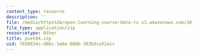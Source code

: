 ```yaml
---
content_type: resource
description: ''
file: /media/https%3A/open-learning-course-data-rc.s3.amazonaws.com/10-37-chemical-and-biological-reaction-engineering-spring-2007/7650834cd8bc1e6e808b383bdca52acc_pset04.zip
file_type: application/zip
resourcetype: Other
title: pset04.zip
uid: 7650834c-d8bc-1e6e-808b-383bdca52acc
---
```

